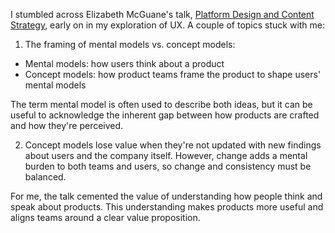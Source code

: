 I stumbled across Elizabeth McGuane's talk, [Platform Design and Content Strategy](https://www.youtube.com/watch?v=KWd72abX9-A), early on in my exploration of UX. A couple of topics stuck with me:

1. The framing of mental models vs. concept models:

- Mental models: how users think about a product
- Concept models: how product teams frame the product to shape users' mental models

The term mental model is often used to describe both ideas, but it can be useful to acknowledge the inherent gap between how products are crafted and how they're perceived.

2. Concept models lose value when they're not updated with new findings about users and the company itself. However, change adds a mental burden to both teams and users, so change and consistency must be balanced.

For me, the talk cemented the value of understanding how people think and speak about products. This understanding makes products more useful and aligns teams around a clear value proposition.
